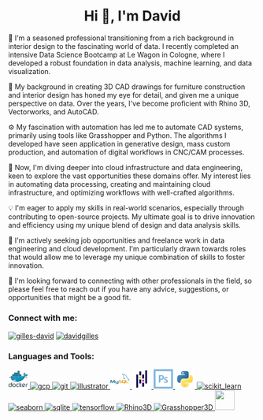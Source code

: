 
<h1 align="center">Hi 👋, I'm David</h1>
🧔 I'm a seasoned professional transitioning from a rich background in interior design to the fascinating world of data. I recently completed an intensive Data Science Bootcamp at Le Wagon in Cologne, where I developed a robust foundation in data analysis, machine learning, and data visualization.

📐 My background in creating 3D CAD drawings for furniture construction and interior design has honed my eye for detail, and given me a unique perspective on data. Over the years, I've become proficient with Rhino 3D, Vectorworks, and AutoCAD.

⚙️ My fascination with automation has led me to automate CAD systems, primarily using tools like Grasshopper and Python. The algorithms I developed have seen application in generative design, mass custom production, and automation of digital workflows in CNC/CAM processes.

🚀 Now, I'm diving deeper into cloud infrastructure and data engineering, keen to explore the vast opportunities these domains offer. My interest lies in automating data processing, creating and maintaining cloud infrastructure, and optimizing workflows with well-crafted algorithms.

💡 I'm eager to apply my skills in real-world scenarios, especially through contributing to open-source projects. My ultimate goal is to drive innovation and efficiency using my unique blend of design and data analysis skills.

👀 I'm actively seeking job opportunities and freelance work in data engineering and cloud development. I'm particularly drawn towards roles that would allow me to leverage my unique combination of skills to foster innovation.

🤝 I'm looking forward to connecting with other professionals in the field, so please feel free to reach out if you have any advice, suggestions, or opportunities that might be a good fit.


<h3 align="left">Connect with me:</h3>
<p align="left">
<a href="https://linkedin.com/in/gilles-david" target="blank"><img align="center" src="https://raw.githubusercontent.com/rahuldkjain/github-profile-readme-generator/master/src/images/icons/Social/linked-in-alt.svg" alt="gilles-david" height="30" width="40" /></a>
<a href="https://www.hackerrank.com/davidgilles" target="blank"><img align="center" src="https://raw.githubusercontent.com/rahuldkjain/github-profile-readme-generator/master/src/images/icons/Social/hackerrank.svg" alt="davidgilles" height="30" width="40" /></a>
</p>

<h3 align="left">Languages and Tools:</h3>

<p align="left"> <a href="https://www.docker.com/" target="_blank" rel="noreferrer"> <img src="https://raw.githubusercontent.com/devicons/devicon/master/icons/docker/docker-original-wordmark.svg" alt="docker" width="40" height="40"/> </a> <a href="https://cloud.google.com" target="_blank" rel="noreferrer"> <img src="https://www.vectorlogo.zone/logos/google_cloud/google_cloud-icon.svg" alt="gcp" width="40" height="40"/> </a> <a href="https://git-scm.com/" target="_blank" rel="noreferrer"> <img src="https://www.vectorlogo.zone/logos/git-scm/git-scm-icon.svg" alt="git" width="40" height="40"/> </a> <a href="https://www.adobe.com/in/products/illustrator.html" target="_blank" rel="noreferrer"> <img src="https://www.vectorlogo.zone/logos/adobe_illustrator/adobe_illustrator-icon.svg" alt="illustrator" width="40" height="40"/> </a> <a href="https://www.mysql.com/" target="_blank" rel="noreferrer"> <img src="https://raw.githubusercontent.com/devicons/devicon/master/icons/mysql/mysql-original-wordmark.svg" alt="mysql" width="40" height="40"/> </a> <a href="https://pandas.pydata.org/" target="_blank" rel="noreferrer"> <img src="https://raw.githubusercontent.com/devicons/devicon/2ae2a900d2f041da66e950e4d48052658d850630/icons/pandas/pandas-original.svg" alt="pandas" width="40" height="40"/> </a> <a href="https://www.photoshop.com/en" target="_blank" rel="noreferrer"> <img src="https://raw.githubusercontent.com/devicons/devicon/master/icons/photoshop/photoshop-line.svg" alt="photoshop" width="40" height="40"/> </a> <a href="https://www.python.org" target="_blank" rel="noreferrer"> <img src="https://raw.githubusercontent.com/devicons/devicon/master/icons/python/python-original.svg" alt="python" width="40" height="40"/> </a> <a href="https://scikit-learn.org/" target="_blank" rel="noreferrer"> <img src="https://upload.wikimedia.org/wikipedia/commons/0/05/Scikit_learn_logo_small.svg" alt="scikit_learn" width="40" height="40"/> </a> <a href="https://seaborn.pydata.org/" target="_blank" rel="noreferrer"> <img src="https://seaborn.pydata.org/_images/logo-mark-lightbg.svg" alt="seaborn" width="40" height="40"/> </a> <a href="https://www.sqlite.org/" target="_blank" rel="noreferrer"> <img src="https://www.vectorlogo.zone/logos/sqlite/sqlite-icon.svg" alt="sqlite" width="40" height="40"/>
</a> <a href="https://www.tensorflow.org" target="_blank" rel="noreferrer"> <img src="https://www.vectorlogo.zone/logos/tensorflow/tensorflow-icon.svg" alt="tensorflow" width="40" height="40"/> </a>
</a> <a href="https://www.rhino3d.com/" target="_blank" rel="noreferrer"> <img src="https://seeklogo.com/images/R/rhinoceros-3d-logo-770376F408-seeklogo.com.png" alt="Rhino3D" width="40" height="40"/> </a>
</a> <a href="https://www.grasshopper3d.com/" target="_blank" rel="noreferrer"> <img src="https://developer.rhino3d.com/images/grasshopper-guides-col1.png" alt="Grasshopper3D" width="50" height="40"/> </a>
</a> <a href="https://www.chaos.com/" target="_blank" rel="noreferrer"> <img src="https://png.pngitem.com/pimgs/s/452-4520022_v-ray-logo-hd-png-download.png" width="40" height="40"/> </a>
</p>
